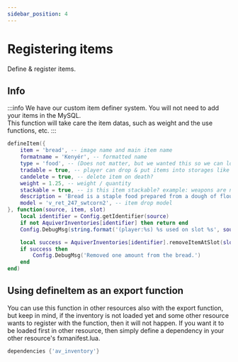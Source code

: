 ```yaml
---
sidebar_position: 4
---
```


# Registering items

Define & register items.

## Info

:::info
We have our custom item definer system. You will not need to add your items in the MySQL.<br/>
This function will take care the item datas, such as weight and the use functions, etc.
:::

```lua title="Example of item registering"
defineItem({
    item = 'bread', -- image name and main item name
    formatname = 'Kenyér', -- formatted name
    type = 'food', -- (Does not matter, but we wanted this so we can loop through the player inventory and find the foods easily.)
    tradable = true, -- player can drop & put items into storages like glovebox. (IF TRUE)
    candelete = true, -- delete item on death?
    weight = 1.25, -- weight / quantity
    stackable = true, -- is this item stackable? example: weapons are not 
    description = 'Bread is a staple food prepared from a dough of flour and water, usually by baking.', -- item description
    model = 'v_ret_247_swtcorn2', -- item drop model
}, function(source, item, slot)
    local identifier = Config.getIdentifier(source)
    if not AquiverInventories[identifier] then return end
    Config.DebugMsg(string.format('(player:%s) %s used on slot %s', source, item, slot))

    local success = AquiverInventories[identifier].removeItemAtSlot(slot, 1)
    if success then
        Config.DebugMsg('Removed one amount from the bread.')
    end
end)
```

## Using defineItem as an export function
You can use this function in other resources also with the export function, but keep in mind, if the inventory is not loaded yet and some other resource wants to register with the function, then it will not happen. If you want it to be loaded first in other resource, then simply define a dependency in your other resource's fxmanifest.lua.

```lua title="fxmanifest.lua (other resource)"
dependencies {'av_inventory'}
```